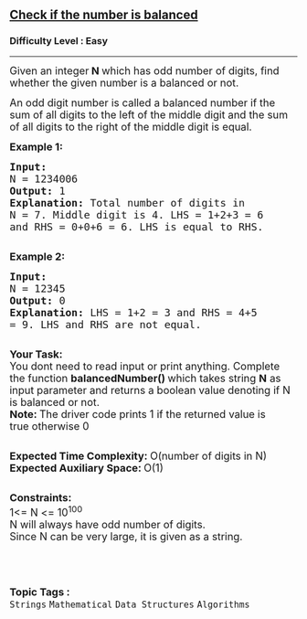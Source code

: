 <h2><a href="https://practice.geeksforgeeks.org/problems/check-if-the-number-is-balanced3014/0">Check if the number is balanced</a></h2><h3>Difficulty Level : Easy</h3><hr><div class="problems_problem_content__Xm_eO"><p><span style="font-size:18px">Given an integer<strong> N </strong>which has odd number of digits, find whether the given number is a balanced or not. </span></p>

<p><span style="font-size:18px">An odd digit number is called a balanced number if the sum of all digits to the left of the middle digit and the sum of all digits to the right of the middle digit is equal.</span></p>

<p><strong><span style="font-size:18px">Example 1:</span></strong></p>

<pre><span style="font-size:18px"><strong>Input:</strong>
N = 1234006
<strong>Output:</strong> 1 
<strong>Explanation:</strong> Total number of digits in
N = 7. Middle digit is 4. LHS = 1+2+3 = 6
and RHS = 0+0+6 = 6. LHS is equal to RHS. </span></pre>

<p><br>
<span style="font-size:18px"><strong>Example 2:</strong></span></p>

<pre><span style="font-size:18px"><strong>Input:</strong>
N = 12345
<strong>Output:</strong> 0
<strong>Explanation: </strong>LHS = 1+2 = 3 and RHS = 4+5
= 9. LHS and RHS are not equal.</span></pre>

<p><br>
<span style="font-size:18px"><strong>Your Task: &nbsp;</strong><br>
You dont need to read input or print anything. Complete the function <strong>balancedNumber() </strong>which takes string <strong>N</strong> as input parameter and returns a boolean value denoting if N is balanced or not.<br>
<strong>Note: </strong>The driver code prints 1 if the returned value is true&nbsp;otherwise&nbsp;0</span></p>

<p><br>
<span style="font-size:18px"><strong>Expected Time Complexity: </strong>O(number of digits in N)<br>
<strong>Expected Auxiliary Space: </strong>O(1)</span></p>

<p><br>
<span style="font-size:18px"><strong>Constraints:</strong><br>
1&lt;= N &lt;= 10<sup>100</sup><br>
N will always have odd number of digits.<br>
Since N can be very large, it is given as a string.&nbsp;</span></p>

<p>&nbsp;</p>
</div><br><p><span style=font-size:18px><strong>Topic Tags : </strong><br><code>Strings</code>&nbsp;<code>Mathematical</code>&nbsp;<code>Data Structures</code>&nbsp;<code>Algorithms</code>&nbsp;